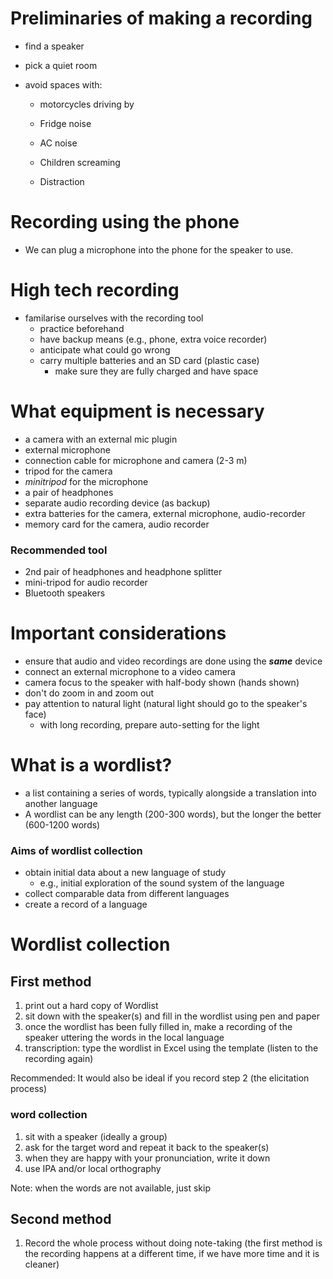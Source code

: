 # Preliminaries of making a recording

- find a speaker

- pick a quiet room

- avoid spaces with:

	- motorcycles driving by

	- Fridge noise

	- AC noise

	- Children screaming

	- Distraction


# Recording using the phone

- We can plug a microphone into the phone for the speaker to use.

# High tech recording

- familarise ourselves with the recording tool
	- practice beforehand
	- have backup means (e.g., phone, extra voice recorder)
	- anticipate what could go wrong
	- carry multiple batteries and an SD card (plastic case)
		- make sure they are fully charged and have space

# What equipment is necessary
- a camera with an external mic plugin
- external microphone
- connection cable for microphone and camera (2-3 m)
- tripod for the camera
- *minitripod* for the microphone
- a pair of headphones
- separate audio recording device (as backup)
- extra batteries for the camera, external microphone, audio-recorder
- memory card for the camera, audio recorder

### Recommended tool
- 2nd pair of headphones and headphone splitter
- mini-tripod for audio recorder
- Bluetooth speakers

# Important considerations
- ensure that audio and video recordings are done using the __*same*__ device
- connect an external microphone to a video camera
- camera focus to the speaker with half-body shown (hands shown)
- don't do zoom in and zoom out
- pay attention to natural light (natural light should go to the speaker's face)
	- with long recording, prepare auto-setting for the light


# What is a wordlist?
- a list containing a series of words, typically alongside a translation into another language
- A wordlist can be any length (200-300 words), but the longer the better (600-1200 words)

### Aims of wordlist collection
- obtain initial data about a new language of study
	- e.g., initial exploration of the sound system of the language
- collect comparable data from different languages
- create a record of a language

# Wordlist collection 

## First method

1. print out a hard copy of Wordlist
2. sit down with the speaker(s) and fill in the wordlist using pen and paper
3. once the wordlist has been fully filled in, make a recording of the speaker uttering the words in the local language
4. transcription: type the wordlist in Excel using the template (listen to the recording again)

Recommended: It would also be ideal if you record step 2 (the elicitation process)

### word collection

1. sit with a speaker (ideally a group)
2. ask for the target word and repeat it back to the speaker(s)
3. when they are happy with your pronunciation, write it down
4. use IPA and/or local orthography

Note: when the words are not available, just skip

## Second method

1. Record the whole process without doing note-taking (the first method is the recording happens at a different time, if we have more time and it is cleaner)
